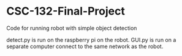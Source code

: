 # CSC-132-Final-Project
Code for running robot with simple object detection

detect.py is run on the raspberry pi on the robot.
GUI.py is run on a separate computer connect to the same network as the robot.